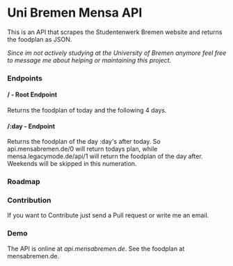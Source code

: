 # Uni Bremen Mensa API



This is an API that scrapes the Studentenwerk Bremen website and returns the foodplan as JSON. 

*Since im not actively studying at the University of Bremen anymore feel free to message me about helping or maintaining this project.*

### Endpoints

#### / - Root Endpoint
Returns the foodplan of today and the following 4 days.

#### /:day - Endpoint
Returns the foodplan of the day :day's after today. So api.mensabremen.de/0 will return todays plan, while mensa.legacymode.de/api/1 will return the foodplan of the day after. Weekends will be skipped in this numeration.

### Roadmap

### Contribution
If you want to Contribute just send a Pull request or write me an email.

### Demo
The API is online at _api.mensabremen.de_. See the foodplan at mensabremen.de.
